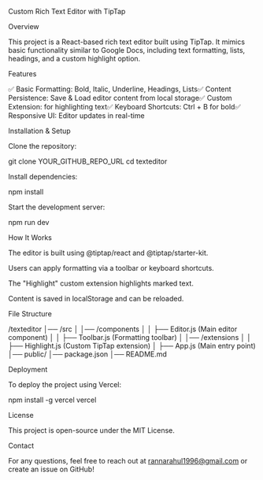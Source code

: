 Custom Rich Text Editor with TipTap

Overview

This project is a React-based rich text editor built using TipTap. It mimics basic functionality similar to Google Docs, including text formatting, lists, headings, and a custom highlight option.

Features

✅ Basic Formatting: Bold, Italic, Underline, Headings, Lists✅ Content Persistence: Save & Load editor content from local storage✅ Custom Extension: for highlighting text✅ Keyboard Shortcuts: Ctrl + B for bold✅ Responsive UI: Editor updates in real-time

Installation & Setup

Clone the repository:

git clone YOUR_GITHUB_REPO_URL
cd texteditor

Install dependencies:

npm install

Start the development server:

npm run dev

How It Works

The editor is built using @tiptap/react and @tiptap/starter-kit.

Users can apply formatting via a toolbar or keyboard shortcuts.

The "Highlight" custom extension highlights marked text.

Content is saved in localStorage and can be reloaded.

File Structure

/texteditor
│── /src
│ │── /components
│ │ ├── Editor.js (Main editor component)
│ │ ├── Toolbar.js (Formatting toolbar)
│ │── /extensions
│ │ ├── Highlight.js (Custom TipTap extension)
│ ├── App.js (Main entry point)
│── public/
│── package.json
│── README.md

Deployment

To deploy the project using Vercel:

npm install -g vercel
vercel

License

This project is open-source under the MIT License.

Contact

For any questions, feel free to reach out at rannarahul1996@gmail.com or create an issue on GitHub!
